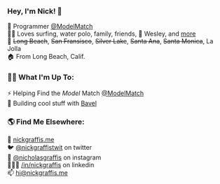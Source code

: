 
### Hey, I'm Nick! 👋
🤖 Programmer [@ModelMatch](https://github.com/modelmatch)<br>
🏄‍♂️ Loves surfing, water polo, family, friends, 🐶 Wesley, and [more](https://nickgraffis.me)<br>
📍 ~~Long Beach~~, ~~San Fransisco~~, ~~Silver Lake~~, ~~Santa Ana~~, ~~Santa Monica~~, La Jolla <br>
🏠 From Long Beach, Calif. <br>

### 👨‍💻 What I'm Up To:
⚡️ Helping Find the _Model_ Match [@ModelMatch](https://github.com/modelmatch)<br>
🤡 Building cool stuff with [Bavel](https://github.com/https-github-com-steversonTong)<br>

### 🌎 Find Me Elsewhere:
🚀 [nickgraffis.me](https://nickgraffis.me)<br>
🐦 [@nickgraffistwit](https://twitter.com/nickgraffistwit) on twitter<br>
📸 [@nicholasgraffis](https://www.instagram.com/nicholasgraffis/) on instagram<br>
👨🏻‍💼 [/in/nickgraffis](https://www.linkedin.com/in/nickgraffis/) on linkedin<br>
📫 [hi@nickgraffis.me](mailto:hi@nickgraffis.me)
<!--
**nickgraffis/nickgraffis** is a ✨ _special_ ✨ repository because its `README.md` (this file) appears on your GitHub profile.

Here are some ideas to get you started:

- 🔭 I’m currently working on ...
- 🌱 I’m currently learning ...
- 👯 I’m looking to collaborate on ...
- 🤔 I’m looking for help with ...
- 💬 Ask me about ...
- 📫 How to reach me: ...
- 😄 Pronouns: ...
- ⚡ Fun fact: ...
-->

